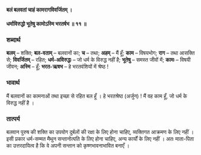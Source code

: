 #### बलं बलवतां चाहं कामरागविवर्जितम् ।
#### धर्माविरुद्धो भूतेषु कामोऽस्मि भरतर्षभ ॥ ११ ॥

### शब्दार्थ

**बलम्** – शक्ति; **बल-वताम्** – बलवानों का; **च** – तथा; **अहम्** – मैं हूँ; **काम** – विषयभोग; **राग** – तथा आसक्ति से; **विवर्जितम्** – रहित; **धर्म-अविरुद्धः** – जो धर्म के विरुद्ध नहीं है; **भूतेषु** – समस्त जीवों में; **कामः** – विषयी जीवन; **अस्मि** – हूँ; **भरत-ऋषभ** – हे भरतवंशियों में श्रेष्ठ !

### भावार्थ

मैं बलवानों का कामनाओं तथा इच्छा से रहित बल हूँ । हे भरतश्रेष्ठ (अर्जुन) ! मैं वह काम हूँ, जो धर्म के विरुद्ध नहीं है ।

### तात्पर्य

बलवान पुरुष की शक्ति का उपयोग दुर्बलों की रक्षा के लिए होना चाहिए, व्यक्तिगत आक्रमण के लिए नहीं । इसी प्रकार धर्म-सम्मत मैथुन सन्तानोत्पति के लिए होना चाहिए, अन्य कार्यों के लिए नहीं । अतः माता-पिता का उत्तरदायित्व है कि वे अपनी सन्तान को कृष्णभावनाभावित बनाएँ ।